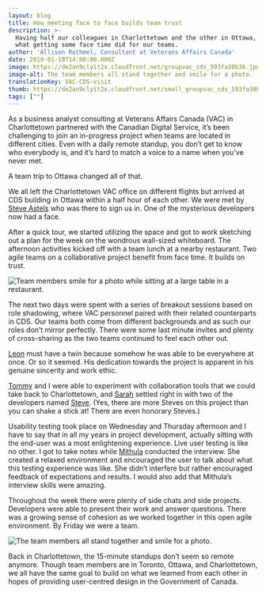 ```yaml
---
layout: blog
title: How meeting face to face builds team trust
description: >-
  Having half our colleagues in Charlottetown and the other in Ottawa, here’s
  what getting some face time did for our teams.
author: 'Allison Rothmel, Consultant at Veterans Affairs Canada'
date: 2019-01-10T14:00:00.000Z
image: https://de2an9clyit2x.cloudfront.net/groupvac_cds_593fa30b36.jpg
image-alt: The team members all stand together and smile for a photo.
translationKey: VAC-CDS-visit
thumb: https://de2an9clyit2x.cloudfront.net/small_groupvac_cds_593fa30b36.jpg
tags: [""]
---
```

As a business analyst consulting at Veterans Affairs Canada (VAC) in Charlottetown partnered with the Canadian Digital Service, it’s been challenging to join an in-progress project when teams are located in different cities. Even with a daily remote standup, you don’t get to know who everybody is, and it’s hard to match a voice to a name when you’ve never met.

A team trip to Ottawa changed all of that.

We all left the Charlottetown VAC office on different flights but arrived at CDS building in Ottawa within a half hour of each other. We were met by [Steve Astels](https://twitter.com/sastels) who was there to sign us in. One of the mysterious developers now had a face.

After a quick tour, we started utilizing the space and got to work sketching out a plan for the week on the wondrous wall-sized whiteboard. The afternoon activities kicked off with a team lunch at a nearby restaurant. Two agile teams on a collaborative project benefit from face time. It builds on trust.

![Team members smile for a photo while sitting at a large table in a restaurant.](https://de2an9clyit2x.cloudfront.net/lunchvac_cds_9e08e55188.jpg)

The next two days were spent with a series of breakout sessions based on role shadowing, where VAC personnel paired with their related counterparts in CDS. Our teams both come from different backgrounds and as such our roles don’t mirror perfectly. There were some last minute invites and plenty of cross-sharing as the two teams continued to feel each other out.

[Leon](https://www.linkedin.com/in/le0nl/) must have a twin because somehow he was able to be everywhere at once. Or so it seemed. His dedication towards the project is apparent in his genuine sincerity and work ethic.

[Tommy](https://www.linkedin.com/in/thomas-craig-2421b46/) and I were able to experiment with collaboration tools that we could take back to Charlottetown, and [Sarah](https://github.com/SupeDeDupe) settled right in with two of the developers named [Steve](https://twitter.com/StephenMcMurtry). (Yes, there are more Steves on this project than you can shake a stick at! There are even honorary Steves.)

Usability testing took place on Wednesday and Thursday afternoon and I have to say that in all my years in project development, actually sitting with the end-user was a most enlightening experience. Live user testing is like no other. I got to take notes while [Mithula](https://twitter.com/MithulaNaik) conducted the interview. She created a relaxed environment and encouraged the user to talk about what this testing experience was like. She didn’t interfere but rather encouraged feedback of expectations and results. I would also add that Mithula’s interview skills were amazing.

Throughout the week there were plenty of side chats and side projects. Developers were able to present their work and answer questions. There was a growing sense of cohesion as we worked together in this open agile environment. By Friday we were a team.

![The team members all stand together and smile for a photo.](https://de2an9clyit2x.cloudfront.net/groupvac_cds_593fa30b36.jpg)

Back in Charlottetown, the 15-minute standups don’t seem so remote anymore. Though team members are in Toronto, Ottawa, and Charlottetown, we all have the same goal to build on what we learned from each other in hopes of providing user-centred design in the Government of Canada.

